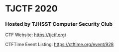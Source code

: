 # TJCTF 2020

### Hosted by TJHSST Computer Security Club

CTF Website: https://tjctf.org/

CTFTime Event Listing: https://ctftime.org/event/928
